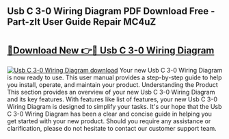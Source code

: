 ## Usb C 3-0 Wiring Diagram PDF Download Free - Part-zIt User Guide Repair MC4uZ

# <h2><a href="http://dfsoriq.blite.top/?on=Usb+C+3-0+Wiring+Diagram">🔗Download New 👉🔴 Usb C 3-0 Wiring Diagram</a></h2>

[![Usb C 3-0 Wiring Diagram download](https://i.imgur.com/lujVjoI.png)](http://dfsoriq.blite.top/?on=Usb+C+3-0+Wiring+Diagram)
Your new Usb C 3-0 Wiring Diagram is now ready to use. This user manual provides a step-by-step guide to help you install, operate, and maintain your product. Understanding the Product This section provides an overview of your new Usb C 3-0 Wiring Diagram and its key features. With features like list of features, your new Usb C 3-0 Wiring Diagram is designed to simplify your tasks. It's our hope that the Usb C 3-0 Wiring Diagram has been a clear and concise guide in helping you get started with your new product. Should you require any assistance or clarification, please do not hesitate to contact our customer support team.
